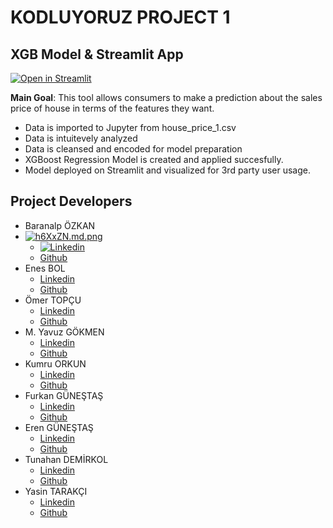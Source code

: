 # KODLUYORUZ PROJECT 1

## XGB Model & Streamlit App
[![Open in Streamlit](https://static.streamlit.io/badges/streamlit_badge_black_white.svg)](https://share.streamlit.io/enesbol/streamlitrepo/main/HousePrice.py)

**Main Goal**: This tool allows consumers to make a prediction about the sales price of house in terms of the features they want. 

- Data is imported to Jupyter from house_price_1.csv
- Data is intuitevely analyzed
- Data is cleansed and encoded for model preparation
- XGBoost Regression Model is created and applied succesfully.
- Model deployed on Streamlit and visualized for 3rd party user usage.


## Project Developers

- Baranalp ÖZKAN
- [![h6XxZN.md.png](https://iili.io/h6XxZN.md.png)](https://freeimage.host/i/h6XxZN)
  - [![Linkedin](https://freeimage.host/i/h6XxZN)](https://www.linkedin.com/in/baranalpozkan/)
  - [Github](https://github.com/baranalpozkan)
- Enes BOL
  - [Linkedin](https://www.linkedin.com/in/enesbol/)
  - [Github](https://github.com/enesbol)
- Ömer TOPÇU
  - [Linkedin](https://www.linkedin.com/in/drot/)
  - [Github](https://github.com/dromertopcu)
- M. Yavuz GÖKMEN
  - [Linkedin](https://www.linkedin.com/in/myavuzgokmen/)
  - [Github](https://github.com/AbyssWatcher-17)
- Kumru ORKUN
  - [Linkedin](https://www.linkedin.com/in/kumru-orkun-30848b198/)
  - [Github](https://github.com/kumruo)
- Furkan GÜNEŞTAŞ
  - [Linkedin](https://www.linkedin.com/in/fgunestas/)
  - [Github](https://github.com/fgunestas)
- Eren GÜNEŞTAŞ
  - [Linkedin](https://www.linkedin.com/in/erengunestas/)
  - [Github](https://github.com/shuharii)
- Tunahan DEMİRKOL
  - [Linkedin](https://www.linkedin.com/in/tunahandemirkol/)
  - [Github](https://github.com/TunahanDemirkol)
- Yasin TARAKÇI
  - [Linkedin](https://www.linkedin.com/in/yasintarakci)
  - [Github](https://github.com/ysntrkc)
